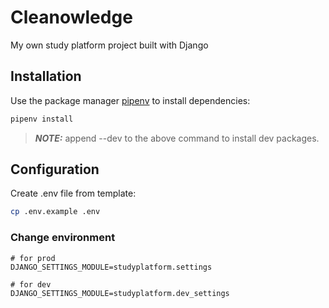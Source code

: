 # Cleanowledge

My own study platform project built with Django


## Installation

Use the package manager [pipenv](https://pipenv.pypa.io/en/stable/) to install dependencies:
```bash
pipenv install
```
> **_NOTE:_** append --dev to the above command to install dev packages.

## Configuration

Create .env file from template:
```bash
cp .env.example .env
```

### Change environment

```
# for prod
DJANGO_SETTINGS_MODULE=studyplatform.settings

# for dev
DJANGO_SETTINGS_MODULE=studyplatform.dev_settings
```
